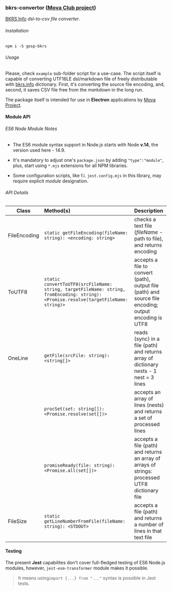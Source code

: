 ### bkrs-convertor ([Mova Club project](https://mova.club/))

[BKRS Info](https://bkrs.info/) _dsl-to-csv file converter_.


<h6>Installation</h6>

```shell
npm i -S gosp-bkrs
```

<h6>Usage</h6>

Please, check `example` sub-folder script for a use-case. The script itself is capable of converting UTF16LE dsl/markdown file of freely distributable with [bkrs.info](https://bkrs.info) dictionary. First, it's converting the source file encoding, and, second, it saves CSV file free from the _markdown_ in the long run.

The package itself is intended for use in __Electron__ applications by [Mova Project](https://mova.club/).

#### Module API

<h6>ES6 Node Module Notes</h6>

* The ES6 module syntax support in Node.js starts with Node <strong>v.14</strong>, the version used here - 14.9.

* It's mandatory to adjust one's `package.json` by adding ``"type":"module"``, plus, start using `*.mjs` extensions for all NPM libraries.

* Some configuration scripts, like f.i. `jest.config.mjs` in this library, may require explicit *module* designation.

<h6>API Details</h6>

| Class | Method(s) | Description |
|-------|:--------|:--------------|
| FileEncoding | ```static getFileEncoding(fileName: string): <encoding: string>``` | checks a text file (*fileName* - path to file), and returns encoding |
| ToUTF8 | `static convertToUTF8(srcFileName: string, targetFileName: string, fromEncoding: string): <Promise.resolve(targetFileName: string)>` | accepts a file to convert (path), output file (path) and source file encoding; output encoding is UTF8 |
| OneLine |`getFile(srcFile: string): <string[]>`| reads (sync) in a file (path) and returns array of dictionary nests - 1 nest = 3 lines|
|         | `procSet(set: string[]): <Promise.resolve(set[])>`|accepts an array of lines (nests) and returns a set of processed lines|
|         | `promiseReady(file: string): <Promise.all(set[])>`|accepts a file (path) and returns an array of arrays of strings: processed UTF8 dictionary file|
| FileSize | `static getLineNumberFromFile(fileName: string): <STDOUT>`|accepts a file (path) and returns a number of lines in that text file|

#### Testing

The present __Jest__ capabilites don't cover full-fledged testing of ES6 Node.js modules, however, `jest-esm-transformer` module makes it possible.  

> It means using```import {...} from "..."``` syntax is possible in Jest tests.
